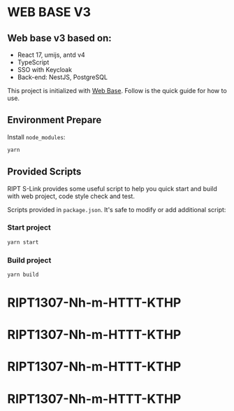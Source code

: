 # WEB BASE V3

## Web base v3 based on:

- React 17, umijs, antd v4
- TypeScript
- SSO with Keycloak
- Back-end: NestJS, PostgreSQL

This project is initialized with [Web Base](https://pro.ant.design). Follow is the quick guide for how to use.

## Environment Prepare

Install `node_modules`:

```bash
yarn
```

## Provided Scripts

RIPT S-Link provides some useful script to help you quick start and build with web project, code style check and test.

Scripts provided in `package.json`. It's safe to modify or add additional script:

### Start project

```bash
yarn start
```

### Build project

```bash
yarn build
```
# RIPT1307-Nh-m-HTTT-KTHP
# RIPT1307-Nh-m-HTTT-KTHP
# RIPT1307-Nh-m-HTTT-KTHP
# RIPT1307-Nh-m-HTTT-KTHP
